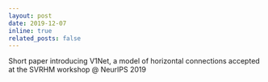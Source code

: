 ```yaml
---
layout: post
date: 2019-12-07
inline: true
related_posts: false
---
```

Short paper introducing V1Net, a model of horizontal connections accepted at the SVRHM workshop @ NeurIPS 2019